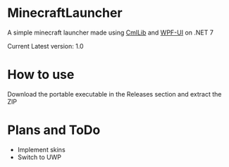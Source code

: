# MinecraftLauncher
A simple minecraft launcher made using [CmlLib](https://github.com/CmlLib/CmlLib.Core) and [WPF-UI](https://github.com/lepoco/wpfui) on .NET 7

Current Latest version: 1.0

# How to use
Download the portable executable in the Releases section and extract the ZIP

# Plans and ToDo
- Implement skins
- Switch to UWP
